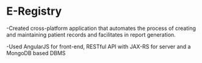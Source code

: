 # E-Registry
-Created cross-platform application that automates the process of creating and maintaining patient records and facilitates in report generation. 

-Used AngularJS for front-end, RESTful API with JAX-RS for server and a MongoDB based DBMS
